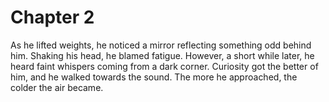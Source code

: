 # Chapter 2
As he lifted weights, he noticed a mirror reflecting something odd behind him. Shaking his head, he blamed fatigue. However, a short while later, he heard faint whispers coming from a dark corner. Curiosity got the better of him, and he walked towards the sound. The more he approached, the colder the air became. 

